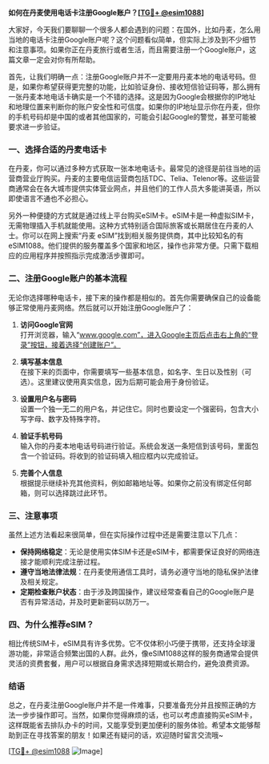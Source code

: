 **如何在丹麦使用电话卡注册Google账户？[[TG💪+ @esim1088](https://t.me/s/esim1088)]**

大家好，今天我们要聊聊一个很多人都会遇到的问题：在国外，比如丹麦，怎么用当地的电话卡注册Google账户呢？这个问题看似简单，但实际上涉及到不少细节和注意事项。如果你正在丹麦旅行或者生活，而且需要注册一个Google账户，这篇文章一定会对你有所帮助。

首先，让我们明确一点：注册Google账户并不一定要用丹麦本地的电话号码。但是，如果你希望获得更完整的功能，比如验证身份、接收短信验证码等，那么拥有一张丹麦本地电话卡确实是一个不错的选择。这是因为Google会根据你的IP地址和地理位置来判断你的账户安全性和可信度。如果你的IP地址显示你在丹麦，但你的手机号码却是中国的或者其他国家的，可能会引起Google的警觉，甚至可能被要求进一步验证。

### 一、选择合适的丹麦电话卡

在丹麦，你可以通过多种方式获取一张本地电话卡。最常见的途径是前往当地的运营商营业厅购买。丹麦的主要电信运营商包括TDC、Telia、Telenor等。这些运营商通常会在各大城市提供实体营业网点，并且他们的工作人员大多能讲英语，所以即使语言不通也不必担心。

另外一种便捷的方式就是通过线上平台购买eSIM卡。eSIM卡是一种虚拟SIM卡，无需物理插入手机就能使用。这种方式特别适合国际旅客或长期居住在丹麦的人士。你可以在网上搜索“丹麦 eSIM”找到相关服务提供商，其中比较知名的有eSIM1088。他们提供的服务覆盖多个国家和地区，操作也非常方便。只需下载相应的应用程序并按照指示完成激活步骤即可。

### 二、注册Google账户的基本流程

无论你选择哪种电话卡，接下来的操作都是相似的。首先你需要确保自己的设备能够正常使用丹麦网络。然后就可以开始注册Google账户了：

1. **访问Google官网**  
   打开浏览器，输入“www.google.com”，进入Google主页后点击右上角的“登录”按钮，接着选择“创建账户”。

2. **填写基本信息**  
   在接下来的页面中，你需要填写一些基本信息，如名字、生日以及性别（可选）。这里建议使用真实信息，因为后期可能会用于身份验证。

3. **设置用户名与密码**  
   设置一个独一无二的用户名，并记住它。同时也要设定一个强密码，包含大小写字母、数字及特殊字符。

4. **验证手机号码**  
   输入你的丹麦本地电话号码进行验证。系统会发送一条短信到该号码，里面包含一个验证码。将收到的验证码填入相应框内以完成验证。

5. **完善个人信息**  
   根据提示继续补充其他资料，例如邮箱地址等。如果你之前没有绑定任何邮箱，则可以选择跳过此环节。

### 三、注意事项

虽然上述方法看起来很简单，但在实际操作过程中还是需要注意以下几点：

- **保持网络稳定**：无论是使用实体SIM卡还是eSIM卡，都需要保证良好的网络连接才能顺利完成注册过程。
- **遵守当地法律法规**：在丹麦使用通信工具时，请务必遵守当地的隐私保护法律及相关规定。
- **定期检查账户状态**：由于涉及跨国操作，建议经常查看自己的Google账户是否有异常活动，并及时更新密码以防万一。

### 四、为什么推荐eSIM？

相比传统SIM卡，eSIM具有许多优势。它不仅体积小巧便于携带，还支持全球漫游功能，非常适合频繁出国的人群。此外，像eSIM1088这样的服务商通常会提供灵活的资费套餐，用户可以根据自身需求选择短期或长期合约，避免浪费资源。

### 结语

总之，在丹麦注册Google账户并不是一件难事，只要准备充分并且按照正确的方法一步步操作即可。当然，如果你觉得麻烦的话，也可以考虑直接购买eSIM卡，这样既能省去排队办卡的时间，又能享受到更加便利的服务体验。希望本文能够帮助到正在寻找答案的朋友！如果还有疑问的话，欢迎随时留言交流哦~

[[TG💪+ @esim1088](https://t.me/s/esim1088) ![Image](https://i.postimg.cc/4NQfJmqS/Snipaste-2025-05-13-00-14-12.png)]